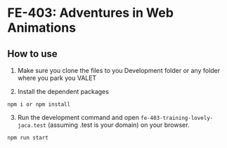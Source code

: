 # FE-403: Adventures in Web Animations

## How to use

1. Make sure you clone the files to you Development folder or any folder where you park you VALET

2. Install the dependent packages

```
npm i or npm install
```

3. Run the development command and open `fe-403-training-lovely-jaca.test` (assuming .test is your domain) on your browser.

```
npm run start
```
